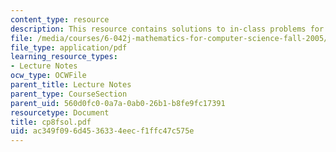 ```yaml
---
content_type: resource
description: This resource contains solutions to in-class problems for week 8, friday.
file: /media/courses/6-042j-mathematics-for-computer-science-fall-2005/ac349f096d4536334eecf1ffc47c575e_cp8fsol.pdf
file_type: application/pdf
learning_resource_types:
- Lecture Notes
ocw_type: OCWFile
parent_title: Lecture Notes
parent_type: CourseSection
parent_uid: 560d0fc0-0a7a-0ab0-26b1-b8fe9fc17391
resourcetype: Document
title: cp8fsol.pdf
uid: ac349f09-6d45-3633-4eec-f1ffc47c575e
---
```

